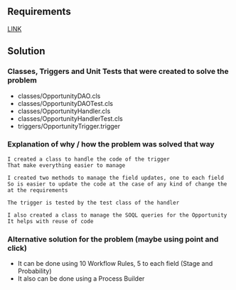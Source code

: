 ## Requirements

[LINK](Exercise.md)

## Solution

### Classes, Triggers and Unit Tests that were created to solve the problem

* classes/OpportunityDAO.cls
* classes/OpportunityDAOTest.cls
* classes/OpportunityHandler.cls
* classes/OpportunityHandlerTest.cls
* triggers/OpportunityTrigger.trigger

### Explanation of why / how the problem was solved that way

```
I created a class to handle the code of the trigger
That make everything easier to manage

I created two methods to manage the field updates, one to each field
So is easier to update the code at the case of any kind of change the at the requirements

The trigger is tested by the test class of the handler

I also created a class to manage the SOQL queries for the Opportunity
It helps with reuse of code
```

### Alternative solution for the problem (maybe using point and click)

* It can be done using 10 Workflow Rules, 5 to each field (Stage and Probability)  
* It also can be done using a Process Builder
